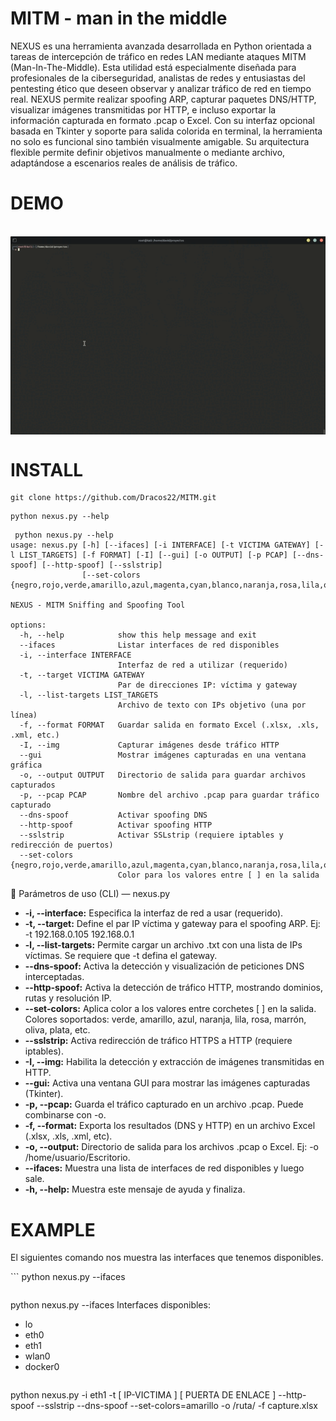 <h1>MITM -  man in the middle </h1>
<p>
  NEXUS es una herramienta avanzada desarrollada en Python orientada a tareas de intercepción de tráfico en redes LAN mediante ataques MITM (Man-In-The-Middle). Esta utilidad está especialmente diseñada para profesionales de la ciberseguridad, analistas de redes y entusiastas del pentesting ético que deseen observar y analizar tráfico de red en tiempo real.
NEXUS permite realizar spoofing ARP, capturar paquetes DNS/HTTP, visualizar imágenes transmitidas por HTTP, e incluso exportar la información capturada en formato .pcap o Excel. Con su interfaz opcional basada en Tkinter y soporte para salida colorida en terminal, la herramienta no solo es funcional sino también visualmente amigable. Su arquitectura flexible permite definir objetivos manualmente o mediante archivo, adaptándose a escenarios reales de análisis de tráfico.
</p>

# DEMO
<br>
<img  align="center" src="video_MITM.gif" alt="">


# INSTALL

```
git clone https://github.com/Dracos22/MITM.git

```


```
python nexus.py --help

```


```
 python nexus.py --help
usage: nexus.py [-h] [--ifaces] [-i INTERFACE] [-t VICTIMA GATEWAY] [-l LIST_TARGETS] [-f FORMAT] [-I] [--gui] [-o OUTPUT] [-p PCAP] [--dns-spoof] [--http-spoof] [--sslstrip]
                [--set-colors {negro,rojo,verde,amarillo,azul,magenta,cyan,blanco,naranja,rosa,lila,oliva,marrón,aqua,plata,dorado,rojo_oscuro,verde_oscuro,azul_oscuro}]

NEXUS - MITM Sniffing and Spoofing Tool

options:
  -h, --help            show this help message and exit
  --ifaces              Listar interfaces de red disponibles
  -i, --interface INTERFACE
                        Interfaz de red a utilizar (requerido)
  -t, --target VICTIMA GATEWAY
                        Par de direcciones IP: víctima y gateway
  -l, --list-targets LIST_TARGETS
                        Archivo de texto con IPs objetivo (una por línea)
  -f, --format FORMAT   Guardar salida en formato Excel (.xlsx, .xls, .xml, etc.)
  -I, --img             Capturar imágenes desde tráfico HTTP
  --gui                 Mostrar imágenes capturadas en una ventana gráfica
  -o, --output OUTPUT   Directorio de salida para guardar archivos capturados
  -p, --pcap PCAP       Nombre del archivo .pcap para guardar tráfico capturado
  --dns-spoof           Activar spoofing DNS
  --http-spoof          Activar spoofing HTTP
  --sslstrip            Activar SSLstrip (requiere iptables y redirección de puertos)
  --set-colors {negro,rojo,verde,amarillo,azul,magenta,cyan,blanco,naranja,rosa,lila,oliva,marrón,aqua,plata,dorado,rojo_oscuro,verde_oscuro,azul_oscuro}
                        Color para los valores entre [ ] en la salida

```



📘 Parámetros de uso (CLI) — nexus.py
<ul>
  <li> <strong>-i, --interface:</strong> Especifica la interfaz de red a usar (requerido).</li>
  <li> <strong>-t, --target:</strong> Define el par IP víctima y gateway para el spoofing ARP. Ej: -t 192.168.0.105 192.168.0.1</li>
  <li> <strong>-l, --list-targets:</strong> Permite cargar un archivo .txt con una lista de IPs víctimas. Se requiere que -t defina el gateway.</li>
  <li> <strong>--dns-spoof:</strong> Activa la detección y visualización de peticiones DNS interceptadas.</li>
  <li> <strong>--http-spoof:</strong> Activa la detección de tráfico HTTP, mostrando dominios, rutas y resolución IP.</li>
  <li> <strong>--set-colors:</strong> 	Aplica color a los valores entre corchetes [ ] en la salida. Colores soportados: verde, amarillo, azul, naranja, lila, rosa, marrón, oliva, plata, etc.</li>
  <li> <strong>--sslstrip:</strong> Activa redirección de tráfico HTTPS a HTTP (requiere iptables).</li>
  <li> <strong>-I, --img:</strong> Habilita la detección y extracción de imágenes transmitidas en HTTP.</li>
  <li> <strong>--gui:</strong> Activa una ventana GUI para mostrar las imágenes capturadas (Tkinter).</li>
  <li> <strong>-p, --pcap:</strong> Guarda el tráfico capturado en un archivo .pcap. Puede combinarse con -o.</li>
  <li> <strong>-f, --format:</strong> Exporta los resultados (DNS y HTTP) en un archivo Excel (.xlsx, .xls, .xml, etc).</li>
  <li> <strong>-o, --output:</strong> Directorio de salida para los archivos .pcap o Excel. Ej: -o /home/usuario/Escritorio.</li>
  <li> <strong>--ifaces:</strong> Muestra una lista de interfaces de red disponibles y luego sale.</li>
  <li> <strong>-h, --help:</strong> Muestra este mensaje de ayuda y finaliza.</li>
</ul>





# EXAMPLE
<p>
  El siguientes comando nos muestra las interfaces que tenemos disponibles.
</p>
```
python nexus.py --ifaces

```

```
python nexus.py --ifaces
Interfaces disponibles:
 - lo
 - eth0
 - eth1
 - wlan0
 - docker0


```

```
python nexus.py -i eth1 -t [ IP-VICTIMA ] [ PUERTA DE ENLACE ] --http-spoof --sslstrip --dns-spoof --set-colors=amarillo   -o /ruta/ -f capture.xlsx

```

